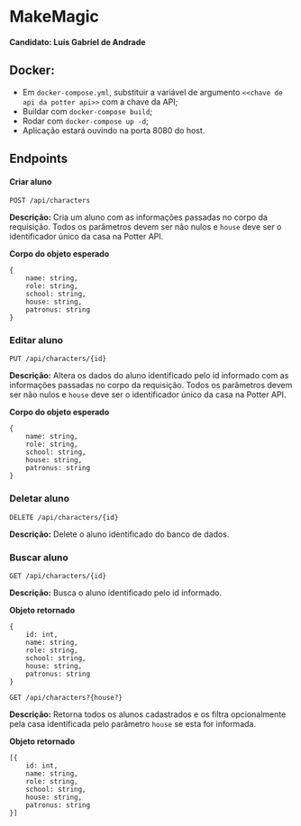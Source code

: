 # MakeMagic

#### Candidato: Luís Gabriel de Andrade

## Docker:
- Em `docker-compose.yml`, substituir a variável de argumento `<<chave de api da potter api>>` com a chave da API;
- Buildar com `docker-compose build`;
- Rodar com `docker-compose up -d`;
- Aplicação estará ouvindo na porta 8080 do host.

## Endpoints

#### Criar aluno
```
POST /api/characters
```
**Descrição:** Cria um aluno com as informações passadas no corpo da requisição. Todos os parâmetros devem ser não nulos e ```house``` deve ser o identificador único da casa na Potter API.

**Corpo do objeto esperado**
```
{
    name: string,
    role: string,
    school: string,
    house: string,
    patronus: string
}
```

### Editar aluno

```
PUT /api/characters/{id}
```

**Descrição:** Altera os dados do aluno identificado pelo id informado com as informações passadas no corpo da requisição. Todos os parâmetros devem ser não nulos e ```house``` deve ser o identificador único da casa na Potter API.

**Corpo do objeto esperado**
```
{
    name: string,
    role: string,
    school: string,
    house: string,
    patronus: string
}
```

### Deletar aluno

```
DELETE /api/characters/{id}
```

**Descrição:** Delete o aluno identificado do banco de dados.

### Buscar aluno

```
GET /api/characters/{id}
```

**Descrição:** Busca o aluno identificado pelo id informado.

**Objeto retornado**
```
{
    id: int,
    name: string,
    role: string,
    school: string,
    house: string,
    patronus: string
}
```


```
GET /api/characters?{house?}
```

**Descrição:** Retorna todos os alunos cadastrados e os filtra opcionalmente pela casa identificada pelo parâmetro ```house``` se esta for informada. 

**Objeto retornado**
```
[{
    id: int,
    name: string,
    role: string,
    school: string,
    house: string,
    patronus: string
}]
```
